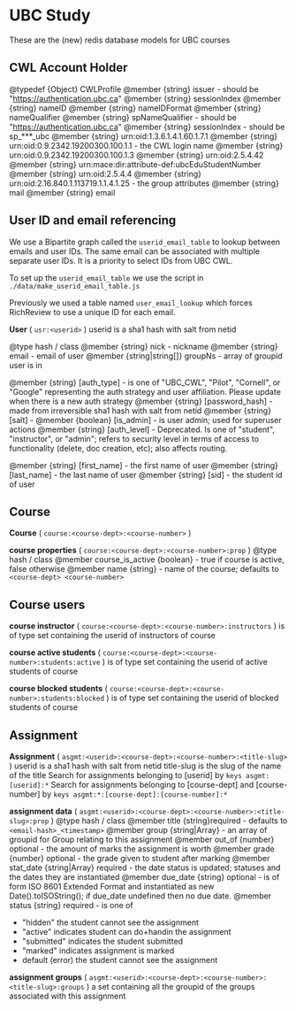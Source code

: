 # UBC Study

These are the (new) redis database models for UBC courses

## CWL Account Holder

@typedef {Object} CWLProfile
@member {string} issuer - should be "https://authentication.ubc.ca"
@member {string} sessionIndex
@member {string} nameID
@member {string} nameIDFormat
@member {string} nameQualifier
@member {string} spNameQualifier - should be "https://authentication.ubc.ca"
@member {string} sessionIndex - should be sp_***_ubc
@member {string} urn:oid:1.3.6.1.4.1.60.1.7.1
@member {string} urn:oid:0.9.2342.19200300.100.1.1 - the CWL login name
@member {string} urn:oid:0.9.2342.19200300.100.1.3
@member {string} urn:oid:2.5.4.42
@member {string} urn:mace:dir:attribute-def:ubcEduStudentNumber
@member {string} urn:oid:2.5.4.4
@member {string} urn:oid:2.16.840.1.113719.1.1.4.1.25 - the group attributes
@member {string} mail
@member {string} email

## User ID and email referencing

We use a Bipartite graph called the `userid_email_table` to lookup between emails and user IDs. The same email can be associated with multiple separate user IDs. It is a priority to select IDs from UBC CWL.

To set up the `userid_email_table` we use the script in `./data/make_userid_email_table.js`

Previously we used a table named `user_email_lookup` which forces RichReview to use a unique ID for each email.

**User** ( `usr:<userid>` )
userid is a sha1 hash with salt from netid

@type    hash / class
@member {string} nick             - nickname
@member {string} email            - email of user
@member {string|string[]} groupNs - array of groupid user is in

@member {string} [auth_type]      - is one of "UBC_CWL", "Pilot", "Cornell", or "Google" representing the auth strategy and user affiliation. Please update when there is a new auth strategy
@member {string} [password_hash]  - made from irreversible sha1 hash with salt from netid
@member {string} [salt]           -
@member {boolean} [is_admin]      - is user admin; used for superuser actions
@member {string} [auth_level]     - Deprecated. Is one of "student", "instructor", or "admin"; refers to security level in terms of access to functionality (delete, doc creation, etc); also affects routing.

@member {string} [first_name]     - the first name of user
@member {string} [last_name]      - the last name of user
@member {string} [sid]            - the student id of user

## Course

**Course** ( `course:<course-dept>:<course-number>` )

**course properties** ( `course:<course-dept>:<course-number>:prop` )
@type hash / class
@member course_is_active {boolean} - true if course is active, false otherwise
@member name  {string} - name of the course; defaults to `<course-dept> <course-number>`

## Course users

**course instructor** ( `course:<course-dept>:<course-number>:instructors` ) is of type set containing the userid of instructors of course

**course active students** ( `course:<course-dept>:<course-number>:students:active` ) is of type set containing the userid of active students of course

**course blocked students** ( `course:<course-dept>:<course-number>:students:blocked` ) is of type set containing the userid of blocked students of course

## Assignment

**Assignment** ( `asgmt:<userid>:<course-dept>:<course-number>:<title-slug>` )
userid      is a sha1 hash with salt from netid
title-slug  is the slug of the name of the title
Search for assignments belonging to [userid] by `keys asgmt:[userid]:*`
Search for assignments belonging to [course-dept] and [course-number] by `keys asgmt:*:[course-dept]:[course-number]:*`

**assignment data** ( `asgmt:<userid>:<course-dept>:<course-number>:<title-slug>:prop` )
@type    hash / class
@member title     {string}required - defaults to `<email-hash>_<timestamp>`
@member group     {string|Array<string>} - an array of groupid for Group relating to this assignment
@member out_of    {number} optional - the amount of marks the assignment is worth
@member grade     {number} optional - the grade given to student after marking
@member stat_date {string|Array<string>} required - the date status is updated; statuses and the dates they are instantiated
@member due_date  {string} optional - is of form ISO 8601 Extended Format and instantiated as new Date().toISOString(); if due_date undefined then no due date.
@member status   {string} required - is one of
 -   "hidden"    the student cannot see the assignment
 -   "active"    indicates student can do+handin the assignment
 -   "submitted" indicates the student submitted
 -   "marked"    indicates assignment is marked
 -   default     (error) the student cannot see the assignment

**assignment groups** ( `asgmt:<userid>:<course-dept>:<course-number>:<title-slug>:groups` ) a set containing all the groupid of the groups associated with this assignment